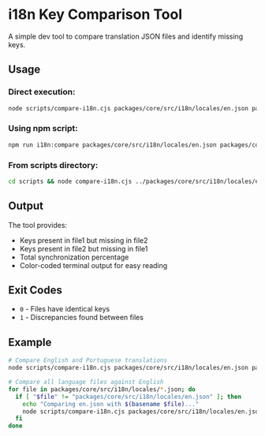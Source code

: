 # i18n Key Comparison Tool

A simple dev tool to compare translation JSON files and identify missing keys.

## Usage

### Direct execution:
```bash
node scripts/compare-i18n.cjs packages/core/src/i18n/locales/en.json packages/core/src/i18n/locales/pt.json
```

### Using npm script:
```bash
npm run i18n:compare packages/core/src/i18n/locales/en.json packages/core/src/i18n/locales/pt.json
```

### From scripts directory:
```bash
cd scripts && node compare-i18n.cjs ../packages/core/src/i18n/locales/en.json ../packages/core/src/i18n/locales/pt.json
```

## Output

The tool provides:
- Keys present in file1 but missing in file2
- Keys present in file2 but missing in file1  
- Total synchronization percentage
- Color-coded terminal output for easy reading

## Exit Codes

- `0` - Files have identical keys
- `1` - Discrepancies found between files

## Example

```bash
# Compare English and Portuguese translations
node scripts/compare-i18n.cjs packages/core/src/i18n/locales/en.json packages/core/src/i18n/locales/pt.json

# Compare all language files against English
for file in packages/core/src/i18n/locales/*.json; do
  if [ "$file" != "packages/core/src/i18n/locales/en.json" ]; then
    echo "Comparing en.json with $(basename $file)..."
    node scripts/compare-i18n.cjs packages/core/src/i18n/locales/en.json "$file"
  fi
done
```